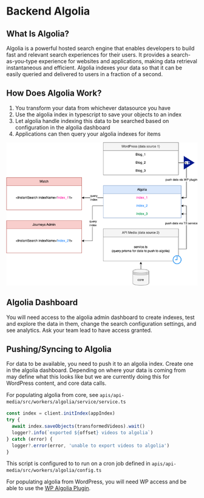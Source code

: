 # Backend Algolia

## What Is Algolia?

Algolia is a powerful hosted search engine that enables developers to build fast and relevant search experiences for their users. It provides a search-as-you-type experience for websites and applications, making data retrieval instantaneous and efficient. Algolia indexes your data so that it can be easily queried and delivered to users in a fraction of a second.

## How Does Algolia Work?

1. You transform your data from whichever datasource you have
2. Use the algolia index in typescript to save your objects to an index
3. Let algolia handle indexing this data to be searched based on configuration in the algolia dashboard
4. Applications can then query your algolia indexes for items

![how algolia interactions with data sources and applications](./algolia.png)

## Algolia Dashboard

You will need access to the algolia admin dashboard to create indexes, test and explore the data in them, change the search configuration settings, and see analytics. Ask your team lead to have access granted.

## Pushing/Syncing to Algolia

For data to be available, you need to push it to an algolia index. Create one in the algolia dashboard.
Depending on where your data is coming from may define what this looks like but we are currently doing this for WordPress content, and core data calls.

For populating algolia from core, see `apis/api-media/src/workers/algolia/service/service.ts`

```typescript
const index = client.initIndex(appIndex)
try {
  await index.saveObjects(transformedVideos).wait()
  logger?.info(`exported ${offset} videos to algolia`)
} catch (error) {
  logger?.error(error, 'unable to export videos to algolia')
}
```

This script is configured to to run on a cron job defined in `apis/api-media/src/workers/algolia/config.ts`

For populating algolia from WordPress, you will need WP access and be able to use the [WP Algolia Plugin](https://wordpress.org/plugins/wp-search-with-algolia/).
